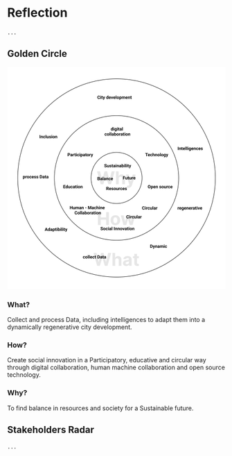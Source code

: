 
# Reflection
`...`
## Golden Circle
![Golden Circle](../../images/Bearbeitet/GoldenCircle.png)
### What? 
Collect and process Data, including intelligences to adapt them into a dynamically regenerative city development.
### How?
Create social innovation in a Participatory, educative and circular way through digital collaboration, human machine collaboration and open source technology.
### Why?
To find balance in resources and society for a Sustainable future.

## Stakeholders Radar
`...`